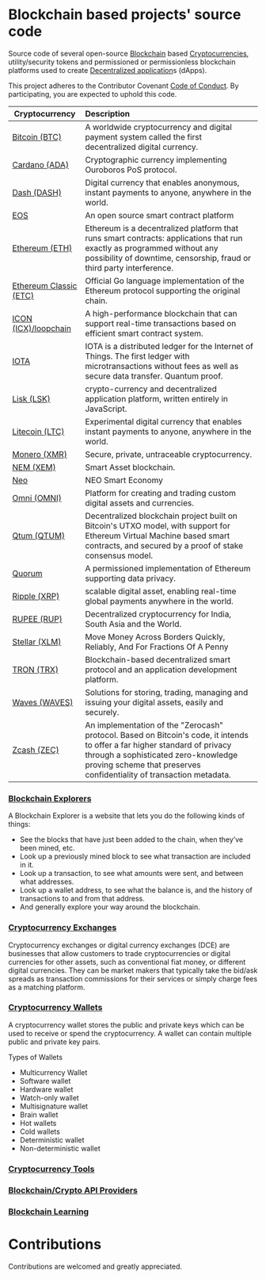 # Blockchain based projects' source code
Source code of several open-source <a href="https://en.wikipedia.org/wiki/Blockchain" target="_blank" >Blockchain</a> based <a href="https://en.wikipedia.org/wiki/Cryptocurrency" target="_blank" >Cryptocurrencies</a>, utility/security tokens and permissioned or permissionless blockchain platforms used to create <a href="https://en.wikipedia.org/wiki/Decentralized_application" target="_blank" >Decentralized application</a>s (dApps).

This project adheres to the Contributor Covenant <a href="https://github.com/AnanthaRajuC/Cryptocurrency-List/blob/master/CODE_OF_CONDUCT.md" target="_blank" >Code of Conduct</a>. By participating, you are expected to uphold this code.

| Cryptocurrency  	|      Description     	|
|----------	|:------	|
|<a href="https://github.com/bitcoin/bitcoin" target="_blank" >Bitcoin (BTC)</a>|A worldwide cryptocurrency and digital payment system called the first decentralized digital currency.|
|<a href="https://github.com/input-output-hk/cardano-sl/" target="_blank" >Cardano (ADA)</a>|Cryptographic currency implementing Ouroboros PoS protocol.|
|<a href="https://github.com/dashpay/dash" target="_blank" >Dash (DASH)</a>|Digital currency that enables anonymous, instant payments to anyone, anywhere in the world. |
|<a href="https://github.com/EOSIO/eos" target="_blank" >EOS</a>|An open source smart contract platform|
|<a href="https://github.com/ethereum/go-ethereum" target="_blank" >Ethereum (ETH)</a>|Ethereum is a decentralized platform that runs smart contracts: applications that run exactly as programmed without any possibility of downtime, censorship, fraud or third party interference.|
|<a href="https://github.com/ethereumproject/go-ethereum" target="_blank" >Ethereum Classic (ETC)</a>|Official Go language implementation of the Ethereum protocol supporting the original chain.|
|<a href="https://github.com/theloopkr/loopchain" target="_blank" >ICON (ICX)/loopchain</a>|A high-performance blockchain that can support real-time transactions based on efficient smart contract system.|
|<a href="https://github.com/iotaledger" target="_blank" >IOTA</a>|IOTA is a distributed ledger for the Internet of Things. The first ledger with microtransactions without fees as well as secure data transfer. Quantum proof.|
|<a href="https://github.com/LiskHQ/lisk" target="_blank" >Lisk (LSK)</a>|crypto-currency and decentralized application platform, written entirely in JavaScript.|
|<a href="https://github.com/litecoin-project/litecoin" target="_blank" >Litecoin (LTC)</a>|Experimental digital currency that enables instant payments to anyone, anywhere in the world.|
|<a href="https://github.com/monero-project/monero" target="_blank" >Monero (XMR)</a>|Secure, private, untraceable cryptocurrency.|
|<a href="https://github.com/NemProject" target="_blank" >NEM (XEM)</a>|Smart Asset blockchain.|
|<a href="https://github.com/neo-project/neo" target="_blank" >Neo</a>|NEO Smart Economy|
|<a href="https://github.com/OmniLayer/omnicore" target="_blank" >Omni (OMNI)</a>|Platform for creating and trading custom digital assets and currencies.|
|<a href="https://github.com/qtumproject/qtum/" target="_blank" >Qtum (QTUM)</a>|Decentralized blockchain project built on Bitcoin's UTXO model, with support for Ethereum Virtual Machine based smart contracts, and secured by a proof of stake consensus model.|
|<a href="https://github.com/jpmorganchase/quorum" target="_blank" >Quorum</a>|A permissioned implementation of Ethereum supporting data privacy.|
|<a href="https://github.com/ripple/rippled" target="_blank" >Ripple (XRP)</a>|scalable digital asset, enabling real-time global payments anywhere in the world.|
|<a href="https://github.com/rupeedigitalassets/RUPEE" target="_blank" >RUPEE (RUP)</a>|Decentralized cryptocurrency for India, South Asia and the World.|
|<a href="https://github.com/stellar/stellar-core" target="_blank" >Stellar (XLM)</a>|Move Money Across Borders Quickly, Reliably, And For Fractions Of A Penny|
|<a href="https://github.com/tronprotocol/java-tron" target="_blank" >TRON (TRX)</a>|Blockchain-based decentralized smart protocol and an application development platform.|
|<a href="https://github.com/wavesplatform/Waves" target="_blank" >Waves (WAVES)</a>|Solutions for storing, trading, managing and issuing your digital assets, easily and securely.|
|<a href="https://z.cash/" target="_blank" >Zcash (ZEC)</a>|An implementation of the "Zerocash" protocol. Based on Bitcoin's code, it intends to offer a far higher standard of privacy through a sophisticated zero-knowledge proving scheme that preserves confidentiality of transaction metadata.|

### <a href="https://github.com/AnanthaRajuC/Cryptocurrency-List/blob/master/Blockchain%20Explorers.md" target="_blank" >Blockchain Explorers</a>

A Blockchain Explorer is a website that lets you do the following kinds of things:

* See the blocks that have just been added to the chain, when they’ve been mined, etc.
* Look up a previously mined block to see what transaction are included in it.
* Look up a transaction, to see what amounts were sent, and between what addresses.
* Look up a wallet address, to see what the balance is, and the history of transactions to and from that address.
* And generally explore your way around the blockchain.

### <a href="https://github.com/AnanthaRajuC/Cryptocurrency-List/blob/master/Cryptocurrency%20Exchanges.md" target="_blank" >Cryptocurrency Exchanges</a>

Cryptocurrency exchanges or digital currency exchanges (DCE) are businesses that allow customers to trade cryptocurrencies or digital currencies for other assets, such as conventional fiat money, or different digital currencies. They can be market makers that typically take the bid/ask spreads as transaction commissions for their services or simply charge fees as a matching platform.

### <a href="https://github.com/AnanthaRajuC/Cryptocurrency-List/blob/master/Cryptocurrency%20Wallets.md" target="_blank" >Cryptocurrency Wallets</a>

A cryptocurrency wallet stores the public and private keys which can be used to receive or spend the cryptocurrency. A wallet can contain multiple public and private key pairs.

Types of Wallets 

* Multicurrency Wallet
* Software wallet
* Hardware wallet
* Watch-only wallet
* Multisignature wallet
* Brain wallet
* Hot wallets
* Cold wallets
* Deterministic wallet
* Non-deterministic wallet

### <a href="https://github.com/AnanthaRajuC/Cryptocurrency-List/blob/master/Cryptocurrency%20Tools.md" target="_blank" >Cryptocurrency Tools</a>

### <a href="https://github.com/AnanthaRajuC/Cryptocurrency-List/blob/master/APIproviders.md" target="_blank" >Blockchain/Crypto API Providers</a>

### <a href="https://github.com/AnanthaRajuC/Cryptocurrency-List/blob/master/BlockchainLearning.md" target="_blank" >Blockchain Learning</a>

# Contributions

Contributions are welcomed and greatly appreciated.
